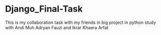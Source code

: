 # Django_Final-Task
This is my collaboration task with my friends in big project in python study
with Andi Muh Adryan Fauzi and Ikrar Khaera Arfat
